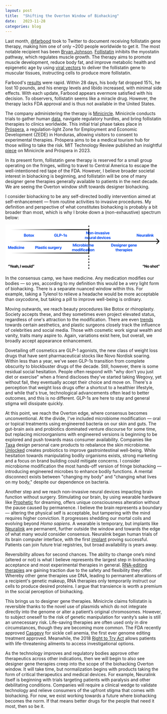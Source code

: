 ```yaml
---
layout: post
title:  "Shifting the Overton Window of Biohacking"
date:   2023-11-28
categories: blog
---
```


Last month, [@farbood](https://twitter.com/farbood/status/1755380502754738313/video/1) took to Twitter to document receiving follistatin gene therapy, making him one of only ~200 people worldwide to get it. The most notable recipient has been [Bryan Johnson](https://www.bloomberg.com/news/features/2023-12-20/biotech-startup-enlists-bryan-johnson-to-show-off-follistatin-gene-therapy). [Follistatin](https://www.ncbi.nlm.nih.gov/pmc/articles/PMC5240576/) inhibits the myostatin pathway, which regulates muscle growth. The therapy aims to promote muscle development, reduce body fat, and improve metabolic health and epigenetic age by using [viral vectors](https://centuryofbio.com/p/dyno?utm_source=profile&utm_medium=reader2) to deliver the follistatin gene to muscular tissues, instructing cells to produce more follistatin.

Farbood's [results](https://twitter.com/farbood/status/1758180816772063536/photo/1) were rapid. Within 28 days, his body fat dropped 15%, he lost 10 pounds, and his energy levels and libido increased, with minimal side effects. With each update, Farbood appears evermore satisfied with his decision. To observers, follistatin seems like a miracle drug. However, the therapy lacks FDA approval and is thus not available in the United States.

The company administering the therapy is [Minicircle](https://minicircle.clinic/). Minicircle conducts trials to gather human [data](https://selfhacked.com/blog/follistatin/), navigate regulatory hurdles, and bring follistatin therapies to clinics worldwide. This initial trial phase takes place in [Próspera](https://www.prospera.co/), a regulation-light Zone for Employment and Economic Development (ZEDE) in Honduras, allowing visitors to consent to experimental therapies. Próspera aims to be a medical tourism hub for those willing to take the risk. MIT Technology Review published an insightful [piece](https://www.technologyreview.com/2023/02/13/1068330/minicircle-prospera-honduras-biohacking-follistatin-gene-therapy/) on Minicircle and Próspera in 2023.

In its present form, follistatin gene therapy is reserved for a small group operating on the fringes, willing to travel to Central America to escape the well-intentioned red tape of the FDA. However, I believe broader societal interest in biohacking is beginning, and follistatin will be one of many designer gene therapies generally available to patients in the next decade. We are seeing the Overton window shift towards designer biohacking.

I consider biohacking to be any self-directed bodily intervention aimed at self-enhancement — from routine activities to invasive procedures. My definition and perspective of what constitutes biohacking is probably a bit broader than most, which is why I broke down a (non-exhaustive) spectrum below:

![Overton](/images/overton.png)

In the consensus camp, we have medicine. Any medication modifies our bodies — so yes, according to my definition this would be a very light form of biohacking. There is a separate nuanced window within this. For example, taking a Tylenol to relieve a headache would be more acceptable than oxycodone, but taking a pill to improve well-being is ordinary.

Moving outwards, we reach beauty procedures like Botox or rhinoplasty. Society accepts these, and they sometimes even project elevated status, regardless of one's attraction to the modification. There are even [trends](https://www.plasticsurgery.org/news/articles/plastic-surgery-trends-for-2023-according-to-plastic-surgeons) towards certain aesthetics, and plastic surgeons closely track the influence of celebrities and social media. Those with cosmetic work signal wealth and vanity, traits many aspire to. Again, variations exist here, but overall, we broadly accept appearance enhancement.

Dovetailing off cosmetics are GLP-1 agonists, the new class of weight loss drugs that have sent pharmaceutical stocks like Novo Nordisk soaring. Within less than a year, we've seen GLP-1s transition from complete obscurity to blockbuster drugs of the decade. Still, however, there is some residual social hesitation. People often respond with "why don't you just diet or exercise" when a friend discloses they've started taking Wegovy, yet without fail, they eventually accept their choice and move on. There's a perception that weight loss drugs offer a shortcut to a healthier lifestyle, and while that's true, technological advancements often lead to better outcomes, and this is no different. GLP-1s are here to stay and general stigma will dissipate quickly.

At this point, we reach the Overton edge, where consensus becomes unconventional. At the divide, I've included microbiome modification — oral or topical treatments using engineered bacteria on our skin and guts. The gut-brain axis and probiotics dominated venture discourse for some time, but replacing microorganisms with engineered versions is beginning to be explored and push towards mass consumer availability. Companies like [Taxa](https://www.taxatech.com/) design personal care products to rebalance the skin microbiome. [Unlocked](https://unlocked.bio/) creates probiotics to improve gastrointestinal well-being. While hesitation towards manipulating bodily organisms exists, strong marketing and a focus on brand building could mitigate concerns. I consider microbiome modification the most hands-off version of fringe biohacking — introducing engineered microbes to enhance bodily functions. A mental disconnect exists between "changing my body" and "changing what lives on my body," despite our dependence on bacteria.

Another step and we reach non-invasive neural devices impacting brain function without surgery. Stimulating our brain, by using wearable hardware like [Prophetic](https://propheticai.co/) for dreaming, offers unique consciousness alteration without the pause caused by permanence. I believe the brain represents a boundary — altering the physical self is acceptable, but tampering with the mind requires higher conviction. It progresses shedding our mortal coils and evolving beyond *Homo sapiens*. A wearable is temporary, but implants like [Neuralink](https://neuralink.com/) are permanent, further outside the window and towards the edge of what many would consider consensus. Neuralink began human trials of its brain computer interface, with the first [implant](https://apnews.com/article/elon-musk-neuralink-human-brain-implant-e92ca9621c9331487c94e9b537c2d537) proving successful. Patients can join future trial registries, but broad availability is years away.

Reversibility allows for second chances. The ability to change one’s mind (altered or not) is what I believe represents the largest step in biohacking acceptance and most experimental therapies in general. [RNA-editing therapies](https://www.nature.com/articles/d41586-024-00275-6) are gaining traction due to the safety and flexibility they offer. Whereby other gene therapies use DNA, leading to permanent alterations of a recipient's genetic makeup, RNA therapies only temporarily instruct our cells to produce desired proteins. I argue that transience is worth a premium in the social perception of biohacking.

This brings us to designer gene therapies. Minicircle claims follistatin is reversible thanks to the novel use of plasmids which do not integrate directly into the genome or alter a patient’s original chromosomes. However, to subject oneself to the risk of genetic manipulation for vanity’s sake is still an unnecessary risk. Life-saving therapies are often used only in dire circumstances, though they are becoming more common. The FDA recently approved [Casgevy](https://www.fda.gov/news-events/press-announcements/fda-approves-first-gene-therapies-treat-patients-sickle-cell-disease) for sickle cell anemia, the first ever genome editing treatment approved. Meanwhile, the 2018 [Right to Try Act](https://www.fda.gov/patients/learn-about-expanded-access-and-other-treatment-options/right-try) allows patients with life-threatening ailments to access investigational options.

As the technology improves and regulatory bodies approve other therapeutics across other indications, then we will begin to also see designer gene therapies creep into the scope of the biohacking Overton window. It will take time, but normalization begins with products taking the form of critical therapeutics and medical devices. For example, Neuralink itself is beginning with trials targeting patients with paralysis and other debilitating conditions. Companies will require a clinical wedge to validate technology and relieve consumers of the upfront stigma that comes with biohacking. For now, we exist working towards a future where biohacking becomes the norm. If that means better drugs for the people that need it most, then so be it.